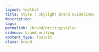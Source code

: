 ```yaml
---
layout: toolkit
title: Style | Skylight Brand Guidelines
description:
tags:
permalink: /brand/writing/style/
sidenav: brand_writing
content_type: Toolkit
class: brand
---
```


